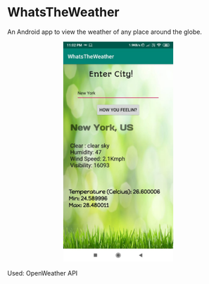 # WhatsTheWeather
An Android app to view the weather of any place around the globe.

<p align = "center">

<img src="https://github.com/Ahelii16/WhatsTheWeather/blob/master/app/src/main/res/drawable/WhatsApp%20Image%202019-06-05%20at%2011.02.28%20PM.jpeg" width="250"/>

Used: OpenWeather API

</p>
